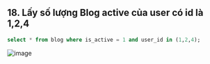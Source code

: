 ## 18. Lấy số lượng Blog active của user có id là 1,2,4
```sql
select * from blog where is_active = 1 and user_id in (1,2,4);
```
![image](https://user-images.githubusercontent.com/40168893/42310175-f2be35ea-8064-11e8-8b17-3e817cbf489f.png)